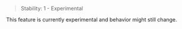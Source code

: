 <!-- YAML
added: v14.2.0
-->

> Stability: 1 - Experimental

This feature is currently experimental and behavior might still change.

